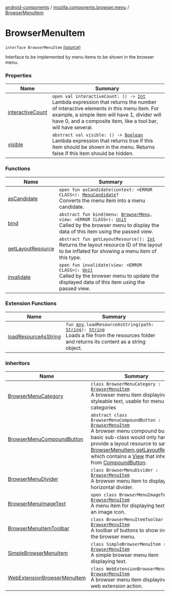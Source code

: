 [android-components](../../index.md) / [mozilla.components.browser.menu](../index.md) / [BrowserMenuItem](./index.md)

# BrowserMenuItem

`interface BrowserMenuItem` [(source)](https://github.com/mozilla-mobile/android-components/blob/master/components/browser/menu/src/main/java/mozilla/components/browser/menu/BrowserMenuItem.kt#L14)

Interface to be implemented by menu items to be shown in the browser menu.

### Properties

| Name | Summary |
|---|---|
| [interactiveCount](interactive-count.md) | `open val interactiveCount: () -> `[`Int`](https://kotlinlang.org/api/latest/jvm/stdlib/kotlin/-int/index.html)<br>Lambda expression that returns the number of interactive elements in this menu item. For example, a simple item will have 1, divider will have 0, and a composite item, like a tool bar, will have several. |
| [visible](visible.md) | `abstract val visible: () -> `[`Boolean`](https://kotlinlang.org/api/latest/jvm/stdlib/kotlin/-boolean/index.html)<br>Lambda expression that returns true if this item should be shown in the menu. Returns false if this item should be hidden. |

### Functions

| Name | Summary |
|---|---|
| [asCandidate](as-candidate.md) | `open fun asCandidate(context: <ERROR CLASS>): `[`MenuCandidate`](../../mozilla.components.browser.menu2.candidate/-menu-candidate/index.md)`?`<br>Converts the menu item into a menu candidate. |
| [bind](bind.md) | `abstract fun bind(menu: `[`BrowserMenu`](../-browser-menu/index.md)`, view: <ERROR CLASS>): `[`Unit`](https://kotlinlang.org/api/latest/jvm/stdlib/kotlin/-unit/index.html)<br>Called by the browser menu to display the data of this item using the passed view. |
| [getLayoutResource](get-layout-resource.md) | `abstract fun getLayoutResource(): `[`Int`](https://kotlinlang.org/api/latest/jvm/stdlib/kotlin/-int/index.html)<br>Returns the layout resource ID of the layout to be inflated for showing a menu item of this type. |
| [invalidate](invalidate.md) | `open fun invalidate(view: <ERROR CLASS>): `[`Unit`](https://kotlinlang.org/api/latest/jvm/stdlib/kotlin/-unit/index.html)<br>Called by the browser menu to update the displayed data of this item using the passed view. |

### Extension Functions

| Name | Summary |
|---|---|
| [loadResourceAsString](../../mozilla.components.support.test.file/kotlin.-any/load-resource-as-string.md) | `fun `[`Any`](https://kotlinlang.org/api/latest/jvm/stdlib/kotlin/-any/index.html)`.loadResourceAsString(path: `[`String`](https://kotlinlang.org/api/latest/jvm/stdlib/kotlin/-string/index.html)`): `[`String`](https://kotlinlang.org/api/latest/jvm/stdlib/kotlin/-string/index.html)<br>Loads a file from the resources folder and returns its content as a string object. |

### Inheritors

| Name | Summary |
|---|---|
| [BrowserMenuCategory](../../mozilla.components.browser.menu.item/-browser-menu-category/index.md) | `class BrowserMenuCategory : `[`BrowserMenuItem`](./index.md)<br>A browser menu item displaying styleable text, usable for menu categories |
| [BrowserMenuCompoundButton](../../mozilla.components.browser.menu.item/-browser-menu-compound-button/index.md) | `abstract class BrowserMenuCompoundButton : `[`BrowserMenuItem`](./index.md)<br>A browser menu compound button. A basic sub-class would only have to provide a layout resource to satisfy [BrowserMenuItem.getLayoutResource](get-layout-resource.md) which contains a [View](#) that inherits from [CompoundButton](#). |
| [BrowserMenuDivider](../../mozilla.components.browser.menu.item/-browser-menu-divider/index.md) | `class BrowserMenuDivider : `[`BrowserMenuItem`](./index.md)<br>A browser menu item to display a horizontal divider. |
| [BrowserMenuImageText](../../mozilla.components.browser.menu.item/-browser-menu-image-text/index.md) | `open class BrowserMenuImageText : `[`BrowserMenuItem`](./index.md)<br>A menu item for displaying text with an image icon. |
| [BrowserMenuItemToolbar](../../mozilla.components.browser.menu.item/-browser-menu-item-toolbar/index.md) | `class BrowserMenuItemToolbar : `[`BrowserMenuItem`](./index.md)<br>A toolbar of buttons to show inside the browser menu. |
| [SimpleBrowserMenuItem](../../mozilla.components.browser.menu.item/-simple-browser-menu-item/index.md) | `class SimpleBrowserMenuItem : `[`BrowserMenuItem`](./index.md)<br>A simple browser menu item displaying text. |
| [WebExtensionBrowserMenuItem](../../mozilla.components.browser.menu.item/-web-extension-browser-menu-item/index.md) | `class WebExtensionBrowserMenuItem : `[`BrowserMenuItem`](./index.md)<br>A browser menu item displaying a web extension action. |
